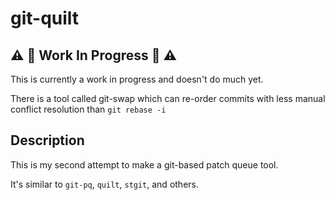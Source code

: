 # git-quilt

##  ⚠️ 🪏 Work In Progress 🪏 ⚠️ 

This is currently a work in progress and doesn't do much yet.

There is a tool called git-swap which can re-order commits with less manual
conflict resolution than `git rebase -i`

## Description



This is my second attempt to make a git-based patch queue tool.

It's similar to `git-pq`, `quilt`, `stgit`, and others.

[stgit]: https://stacked-git.github.io/
[quilt]: https://linux.die.net/man/1/quilt
[gitpq]: https://github.com/smoofra/git-pq
[topgit]: https://mackyle.github.io/topgit/topgit.html
[mq]: https://hgbook.red-bean.com/read/managing-change-with-mercurial-queues.html